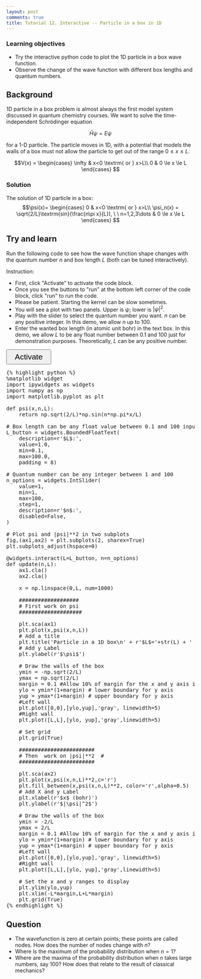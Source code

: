 ```yaml
---
layout: post
comments: true
title: Tutorial 12. Interactive -- Particle in a box in 1D
---
```


### Learning objectives
* Try the interactive python code to plot the 1D particle in a box wave function.
* Observe the change of the wave function with different box lengths and quantum numbers.

## Background
1D particle in a box problem is almost always the first model system discussed in quantum chemistry courses. We want to solve the time-independent Schrödinger equation 

$$\hat{H}\psi = E\psi$$

for a 1-D particle. The particle moves in 1D, with a potential that models the walls of a box must not allow the particle to get out of the range $0\le x\le L$.

$$V(x) =
\begin{cases}
\infty & x<0 \textrm{ or } x>L\\
0 & 0 \le x \le L
\end{cases}
$$

### Solution
The solution of 1D particle in a box:
$$\psi(x)=
\begin{cases}
0 & x<0 \textrm{ or } x>L\\
\psi_n(x) = \sqrt{2/L}\textrm{sin}(\frac{n\pi x}{L}), \ \ n=1,2,3\dots & 0 \le x \le L
\end{cases}
$$

## Try and learn

Run the following code to see how the wave function shape changes with the quantum number $n$ and box length $L$ (both can be tuned interactively).

Instruction:
* First, click "Activate" to activate the code block.
* Once you see the buttons to "run" at the bottom left corner of the code block, click "run" to run the code.
* Please be patient. Starting the kernel can be slow sometimes.
* You will see a plot with two panels. Upper is $\psi$; lower is $\vert\psi\vert ^2$.
* Play with the slider to select the quantum number you want. $n$ can be any positive integer. In this demo, we allow $n$ up to 100.
* Enter the wanted box length (in atomic unit bohr) in the text box. In this demo, we allow $L$ to be any float number between 0.1 and 100 just for demonstration purposes. Theoretically, $L$ can be any positive number.


<link rel="stylesheet" href="https://cdnjs.cloudflare.com/ajax/libs/font-awesome/4.7.0/css/font-awesome.css" integrity="sha512-5A8nwdMOWrSz20fDsjczgUidUBR8liPYU+WymTZP1lmY9G6Oc7HlZv156XqnsgNUzTyMefFTcsFH/tnJE/+xBg==" crossorigin="anonymous" />
<script src="https://cdnjs.cloudflare.com/ajax/libs/require.js/2.3.4/require.min.js"></script>

<script type="text/x-thebe-config">
  {
    requestKernel: true,
    binderOptions: {
      repo: "matplotlib/ipympl",
      ref: "0.6.1",
      repoProvider: "github",
    },
  }
</script>
<script src="https://unpkg.com/thebe@latest/lib/index.js"></script>

<button id="activateButton" style="width: 120px; height: 40px; font-size: 1.5em;">
  Activate
</button>
<script>
var bootstrapThebe = function() {
    thebelab.bootstrap();
}
document.querySelector("#activateButton").addEventListener('click', bootstrapThebe)
</script>

<pre data-executable="true" data-language="python">
{% highlight python %}
%matplotlib widget
import ipywidgets as widgets
import numpy as np
import matplotlib.pyplot as plt

def psi(x,n,L):
    return np.sqrt(2/L)*np.sin(n*np.pi*x/L)

# Box length can be any float value between 0.1 and 100 inputed by the user
L_button = widgets.BoundedFloatText(
    description=r'$L$:',                             
    value=1.0,
    min=0.1,
    max=100.0,
    padding = 8)

# Quantum number can be any integer between 1 and 100
n_options = widgets.IntSlider(
    value=1,
    min=1,
    max=100,
    step=1,
    description=r'$n$:',
    disabled=False,
)

# Plot psi and |psi|**2 in two subplots
fig,(ax1,ax2) = plt.subplots(2, sharex=True)
plt.subplots_adjust(hspace=0)

@widgets.interact(L=L_button, n=n_options)
def update(n,L):
    ax1.cla()
    ax2.cla()

    x = np.linspace(0,L, num=1000)

    ###################
    # First work on psi
    ####################

    plt.sca(ax1)
    plt.plot(x,psi(x,n,L))
    # Add a title
    plt.title('Particle in a 1D box\n' + r'$L$='+str(L) + ' bohr, $n$=' + str(n))
    # Add y Label
    plt.ylabel(r'$\psi$')

    # Draw the walls of the box
    ymin = -np.sqrt(2/L)
    ymax = np.sqrt(2/L)
    margin = 0.1 #Allow 10% of margin for the x and y axis in both directions
    ylo = ymin*(1+margin) # lower boundary for y axis
    yup = ymax*(1+margin) # upper boundary for y axis
    #Left wall
    plt.plot([0,0],[ylo,yup],'gray', linewidth=5)
    #Right wall
    plt.plot([L,L],[ylo, yup],'gray',linewidth=5)

    # Set grid
    plt.grid(True)

    ########################
    # Then  work on |psi|**2  #
    ########################

    plt.sca(ax2)
    plt.plot(x,psi(x,n,L)**2,c='r')
    plt.fill_between(x,psi(x,n,L)**2, color='r',alpha=0.5)
    # Add X and y Label
    plt.xlabel(r'$x$ (bohr)')
    plt.ylabel(r'$|\psi|^2$')

    # Draw the walls of the box
    ymin = -2/L
    ymax = 2/L
    margin = 0.1 #Allow 10% of margin for the x and y axis in both directions
    ylo = ymin*(1+margin) # lower boundary for y axis
    yup = ymax*(1+margin) # upper boundary for y axis
    #Left wall
    plt.plot([0,0],[ylo,yup],'gray', linewidth=5)
    #Right wall
    plt.plot([L,L],[ylo, yup],'gray',linewidth=5)

    # Set the x and y ranges to display
    plt.ylim(ylo,yup)
    plt.xlim(-L*margin,L+L*margin)
    plt.grid(True)
{% endhighlight %}
</pre>

## Question
* The wavefunction is zero at certain points; these points are called nodes. How does the number of nodes change with $n$?
* Where is the maximum of the probability distribution when $n=1$?
* Where are the maxima of the probability distribution when $n$ takes large numbers, say 100? How does that relate to the result of classical mechanics?
